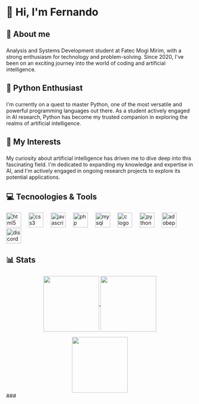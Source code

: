 <h1 align="left">👋 Hi, I'm Fernando</h1>

###

<h2 align="left">📌 About me</h2>

###

<p align="left">Analysis and Systems Development student at Fatec Mogi Mirim, with a strong enthusiasm for technology and problem-solving. Since 2020, I've been on an exciting journey into the world of coding and artificial intelligence.</p>

###

<h2 align="left">🐍 Python Enthusiast</h2>

###

<p align="left">I'm currently on a quest to master Python, one of the most versatile and powerful programming languages out there. As a student actively engaged in AI research, Python has become my trusted companion in exploring the realms of artificial intelligence.</p>

###

<h2 align="left">🧠 My Interests</h2>

###

<p align="left">My curiosity about artificial intelligence has driven me to dive deep into this fascinating field. I'm dedicated to expanding my knowledge and expertise in AI, and I'm actively engaged in ongoing research projects to explore its potential applications.</p>

###

<h2 align="left">💻 Tecnoologies & Tools</h2>

###

<div align="left">
  <img src="https://skillicons.dev/icons?i=html" height="40" alt="html5 logo"  />
  <img width="12" />
  <img src="https://skillicons.dev/icons?i=css" height="40" alt="css3 logo"  />
  <img width="12" />
  <img src="https://skillicons.dev/icons?i=js" height="40" alt="javascript logo"  />
  <img width="12" />
  <img src="https://skillicons.dev/icons?i=php" height="40" alt="php logo"  />
  <img width="12" />
  <img src="https://skillicons.dev/icons?i=mysql" height="40" alt="mysql logo"  />
  <img width="12" />
  <img src="https://skillicons.dev/icons?i=c" height="40" alt="c logo"  />
  <img width="12" />
  <img src="https://skillicons.dev/icons?i=py" height="40" alt="python logo"  />
  <img width="12" />
  <img src="https://skillicons.dev/icons?i=ps" height="40" alt="adobephotoshop logo"  />
  <img width="12" />
  <img src="https://skillicons.dev/icons?i=discord" height="40" alt="discord logo"  />
</div>

###

<h2 align="left">📊 Stats</h2>

###

<div align="center">
<a href="#">
  <img height=150 align="center" src="https://github-readme-stats.vercel.app/api?username=fernaandojr&hide=issues&show_icons=true&theme=dark&rank_icon=github&hide_border=true" />
</a>
<a href="#">
  <img height=150 align="center" src="https://github-readme-stats.vercel.app/api/top-langs/?username=fernaandojr&hide=hack,css&langs_count=5&layout=compact&theme=dark&hide_border=true" />
</a>
<a href="#">
  <p></p>
  <img height=150 align="center" src="https://github-profile-summary-cards.vercel.app/api/cards/profile-details?username=FernaandoJr&theme=dark"/>
</a>
</div>
###


